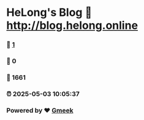 # HeLong's Blog :link: http://blog.helong.online 
### :page_facing_up: [1](http://blog.helong.online/tag.html) 
### :speech_balloon: 0 
### :hibiscus: 1661 
### :alarm_clock: 2025-05-03 10:05:37 
### Powered by :heart: [Gmeek](https://github.com/Meekdai/Gmeek)
